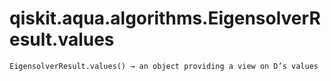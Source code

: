 # qiskit.aqua.algorithms.EigensolverResult.values

`EigensolverResult.values() → an object providing a view on D’s values`
